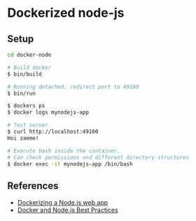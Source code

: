# Dockerized node-js

## Setup
``` bash
cd docker-node

# Build docker
$ bin/build

# Running detached. redirect port to 49160
$ bin/run

$ dockers ps
$ docker logs mynodejs-app

# Test server
$ curl http://localhost:49160
Hoi zaeme!

# Execute bash inside the container.
# Can check permissions and different directory structures
$ docker exec -it mynodejs-app /bin/bash
```

## References
 - [Dockerizing a Node.js web app](https://nodejs.org/en/docs/guides/nodejs-docker-webapp/)
 - [Docker and Node.js Best Practices](https://github.com/nodejs/docker-node/blob/master/docs/BestPractices.md)
